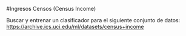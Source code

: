 #Ingresos Censos (Census Income)

Buscar y entrenar un clasificador para el siguiente conjunto de datos:
https://archive.ics.uci.edu/ml/datasets/census+income
